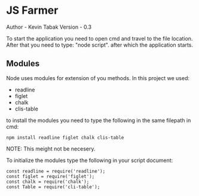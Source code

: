 # JS Farmer
Author - Kevin Tabak
Version - 0.3

To start the application you need to open cmd and travel to the file location. 
After that you need to type: "node script". after which the application starts.

## Modules
Node uses modules for extension of you methods. In this project we used:
- readline
- figlet
- chalk
- clis-table

to install the modules you need to type the following in the same filepath in cmd:
```
npm install readline figlet chalk clis-table
```
NOTE: This meight not be necesery.

To initialize the modules type the following in your script document:
```
const readline = require('readline');
const figlet = require('figlet');
const chalk = require('chalk');
const Table = require('cli-table');
```
